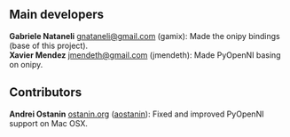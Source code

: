 ## Main developers ##

**Gabriele Nataneli** <gnataneli@gmail.com> (gamix): Made the onipy bindings (base of this project).  
**Xavier Mendez** <jmendeth@gmail.com> (jmendeth): Made PyOpenNI basing on onipy.  

## Contributors ##

**Andrei Ostanin** [ostanin.org](http://ostanin.org) ([aostanin](https://github.com/aostanin)): Fixed and improved PyOpenNI support on Mac OSX.